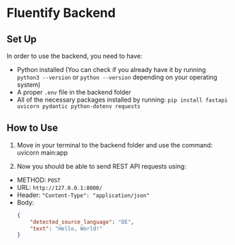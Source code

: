 # Fluentify Backend

## Set Up
In order to use the backend, you need to have:
- Python installed (You can check if you already have it by running `python3 --version` or `python --version` depending on your operating system)
- A proper `.env` file in the backend folder
- All of the necessary packages installed by running:
`pip install fastapi uvicorn pydantic python-dotenv requests`

## How to Use
1. Move in your terminal to the backend folder and use the command:
uvicorn main:app

2. Now you should be able to send REST API requests using:
- METHOD: `POST`
- URL: `http://127.0.0.1:8000/`
- Header: `"Content-Type": "application/json"`
- Body:
  ```json
  {
      "detected_source_language": "DE",
      "text": "Hello, World!"
  }
  ```